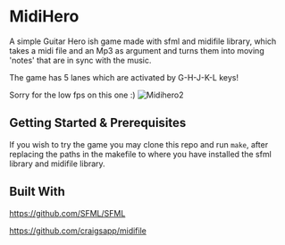 # MidiHero

A simple Guitar Hero ish game made with sfml and midifile library, which takes a midi file and an Mp3 as argument and turns them into moving 'notes' that are in sync with the music.

The game has 5 lanes which are activated by G-H-J-K-L keys! 

Sorry for the low fps on this one :)
![Midihero2](https://github.com/AxelBadam/priv/assets/110740560/5bbe87b2-786b-48fa-b3af-05d68821181a)

## Getting Started & Prerequisites

If you wish to try the game you may clone this repo and run `make`, after replacing the paths in the makefile to where you have installed the sfml library and midifile library.

## Built With

https://github.com/SFML/SFML

https://github.com/craigsapp/midifile



